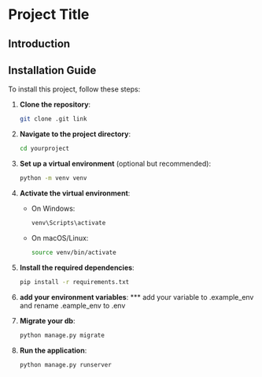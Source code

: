 # Project Title

## Introduction


## Installation Guide
To install this project, follow these steps:

1. **Clone the repository**:
   ```bash
   git clone .git link
   ```

2. **Navigate to the project directory**:
   ```bash
   cd yourproject
   ```

3. **Set up a virtual environment** (optional but recommended):
   ```bash
   python -m venv venv
   ```

4. **Activate the virtual environment**:
   - On Windows:
     ```bash
     venv\Scripts\activate
     ```
   - On macOS/Linux:
     ```bash
     source venv/bin/activate
     ```

5. **Install the required dependencies**:
   ```bash
   pip install -r requirements.txt
   ```

6. **add your environment variables**:
   *** add your variable to .example_env and rename .eample_env to .env
   
6. **Migrate your db**:
   ```bash
   python manage.py migrate
   ```

6. **Run the application**:
   ```bash
   python manage.py runserver
   ```
